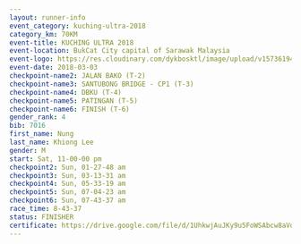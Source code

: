 ```yaml
--- 
layout: runner-info 
event_category: kuching-ultra-2018 
category_km: 70KM 
event-title: KUCHING ULTRA 2018 
event-location: BukCat City capital of Sarawak Malaysia 
event-logo: https://res.cloudinary.com/dykbosktl/image/upload/v1573619473/Logo/kuching-ultra-2018-logo_tlpvm5.png 
event-date: 2018-03-03 
checkpoint-name2: JALAN BAKO (T-2) 
checkpoint-name3: SANTUBONG BRIDGE - CP1 (T-3) 
checkpoint-name4: DBKU (T-4) 
checkpoint-name5: PATINGAN (T-5) 
checkpoint-name6: FINISH (T-6) 
gender_rank: 4
bib: 7016
first_name: Nung
last_name: Khiong Lee
gender: M
start: Sat, 11-00-00 pm
checkpoint2: Sun, 01-27-48 am
checkpoint3: Sun, 03-13-31 am
checkpoint4: Sun, 05-33-19 am
checkpoint5: Sun, 07-04-23 am
checkpoint6: Sun, 07-43-37 am
race_time: 8-43-37
status: FINISHER
certificate: https://drive.google.com/file/d/1UhkwjAuJKy9u5FoWSAbcw8aVox0kDET/view?usp=sharing","CERTIFICATE")
--- 
```

